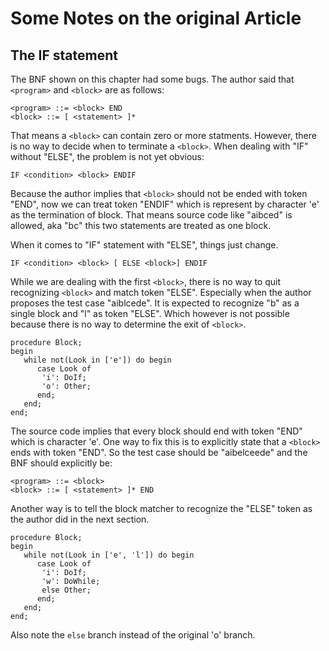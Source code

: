 # Some Notes on the original Article

## The IF statement
The BNF shown on this chapter had some bugs. The author said that `<program>`
and `<block>` are as follows:

```
<program> ::= <block> END
<block> ::= [ <statement> ]*
```

That means a `<block>` can contain zero or more statments. However, there is
no way to decide when to terminate a `<block>`. When dealing with "IF" without
"ELSE", the problem is not yet obvious:

```
IF <condition> <block> ENDIF
```

Because the author implies that `<block>` should not be ended with token "END",
now we can treat token "ENDIF" which is represent by character 'e' as the
termination of block. That means source code like "aibced" is allowed, aka
"bc" this two statements are treated as one block.

When it comes to "IF" statement with "ELSE", things just change.

```
IF <condition> <block> [ ELSE <block>] ENDIF
```

While we are dealing with the first `<block>`, there is no way to quit
recognizing `<block>` and match token "ELSE". Especially when the author
proposes the test case "aiblcede". It is expected to recognize "b" as a single
block and "l" as token "ELSE". Which however is not possible because there is
no way to determine the exit of `<block>`.

```
procedure Block;
begin
   while not(Look in ['e']) do begin
      case Look of
       'i': DoIf;
       'o': Other;
      end;
   end;
end;
```

The source code implies that every block should end with token "END" which is
character 'e'. One way to fix this is to explicitly state that a `<block>`
ends with token "END". So the test case should be "aibelceede" and the BNF
should explicitly be:

```
<program> ::= <block>
<block> ::= [ <statement> ]* END
```

Another way is to tell the block matcher to recognize the "ELSE" token as the
author did in the next section.

```
procedure Block;
begin
   while not(Look in ['e', 'l']) do begin
      case Look of
       'i': DoIf;
       'w': DoWhile;
       else Other;
      end;
   end;
end;
```

Also note the `else` branch instead of the original 'o' branch.
